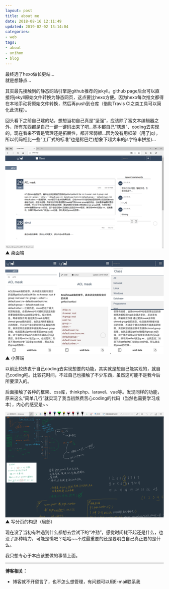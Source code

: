 ```yaml
---
layout: post
title: about me
date: 2018-08-16 12:11:49
updated: 2019-02-02 13:14:04
categories:
- web
tags:
- about
- unihon
- blog
---
```


最终选了hexo做长更站...  
就是想静点...

其实最先接触到的静态网站引擎是github推荐的jekyll。github page后台可以直接将jekyll原始文件转换为静态网页，这点要比hexo方便。因为hexo每次推文都得在本地手动将原始文件转换，然后再push到仓库（借助Travis CI之类工具可以简化此流程）。
<!--more-->

回头看下之前自己建的站，想想当初自己真是“坚强”，应该除了富文本编辑器之外，所有东西都是自己一键一键码出来了吧...基本都自己“瞎想”、coding去实现的，现在看来不管是管理还是拓展性，都非常弱额...因为没有用框架（用了jq），所以代码相比一些“工厂式的标准”也是稀巴烂(想象下超大串的js字符串拼接)...

![](/2018-08/about-me/web.png)
▲ 桌面端

![](/2018-08/about-me/mweb.jpg)
▲ 小屏端
 
以前比较热衷于自己coding去实现想要的功能，其实就是想自己能实现的，就自己coding吧。比较花时间，不过自己也接触了不少东西，虽然这可能不是我今后所要深入的。

后面接触了各种的框架、css库，thinkphp、laravel、vue等。发现同样的功能，原来这么“简单几行”就实现了我当初煞费苦心coding的代码（当然也需要学习成本），内心的感受是\~\~  

![](/2018-08/about-me/page.png)
▲ 写分页的构思（局部）

现在没了当初有种遇到什么都想去尝试下的“冲劲”，感觉时间耗不起还是什么，也没了那种精力，可能是懒吧？哈哈~~不过最重要的还是要明白自己真正要的是什么。
 
我只想专心于本应该要做的事情上面。

---

**博客相关：**

* 博客就不开留言了，也不怎么想管理，有问题可以用E-mail联系我
